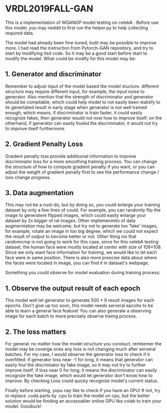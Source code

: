 # VRDL2019FALL-GAN
This is a implementation of WGANGP model testing on celebA .
Before use this model, you may neddd to first run the helper.py to help collecting required data.

The model had already been fine-tuned, butit may be possible to improve more. I had read the instruction from Pytorch-GAN repository, and try to start by modifying itsd code. So it may be a good start before start to modify the model. What could be modify for this model may be:

## 1. Generator and discriminator
Remember to adjust input of the model based the model stucture. different structure may require different input, for example, the input noise to generator. Also mention that the strength of discriminator and generator should be compitable, which could help model to not easily been statisfy to its genertated result in early stage when generator is not well trained enough, which means, if discriminator is train faster, it could easily recognize fakes, then generator would not now how to improve itself; on the otherhand, if generator can easily fouled the discriminator, it would not try to improve itself furthermore.

## 2. Gradient Penalty Loss
Graident penalty loss provide additoonal information to improve discriminator loss for a more smoothing training process. You can change the structure of how to compute gradient penalty if you want, or you can adjust the weight of gradient penalty first to see the performance change / loss change progress.

## 3. Data augmentation
This may not be a nust-do, but by doing so, you could enlarge your training dataset by only a few lines of could. For example, you can randomly flip the image to generatere flipped images, which could easily enlarge your dataset by 2x bigger of ral images. Other implemenmtio of data augmerntation may be welcome, but try not to generate too 'fake' images, for example, rotate an image in too big degree; which we could not expect the result of output to become better or not. Other thing ios that randomcrop is not going to work for this case, since for this celebA testing dataset, the human face were mostly located at center with size of 108*108. Since we only want face information for training, we would like to let each face were in same position. There is also more prescise data about where the faces were located in image, you can find it in dataset's webpage.

Something you could observe for model evaluation during training process:

## 1. Observe the output result of each epoch
This model well let generator to generate 500 * 9 result images for each epochs. Don't give up too soon, this model needs serveral epcohs to be able to learn a general face feature! You can also generate a observing image for each batch to more precisely observe traiing process.

## 2. The loss matters
For general: no matter how the model structure you constuct, rembemer the model may be coverge ones any loss is not changing much after serveral batches. For my case, I would observe the generator loss to check if it overfitted: if generator loss near -1 for long, it means that generator can easily foul the discrimiator by fake image, so it may not try to further improve itself; if loss near 0 for long, it means the discriminator can easily recognize the fake image, which would let generator don't know how to improve. By checking Loss could quicky recognize model's current status.

Finally before starting, yopu nay like to check if you have an GPU! If not, try to replace .cuda parts by .cpu to train the model on cpu, but the better solution would be finiding an accessabler online GPU like colab to train your model. Goodluck! 



